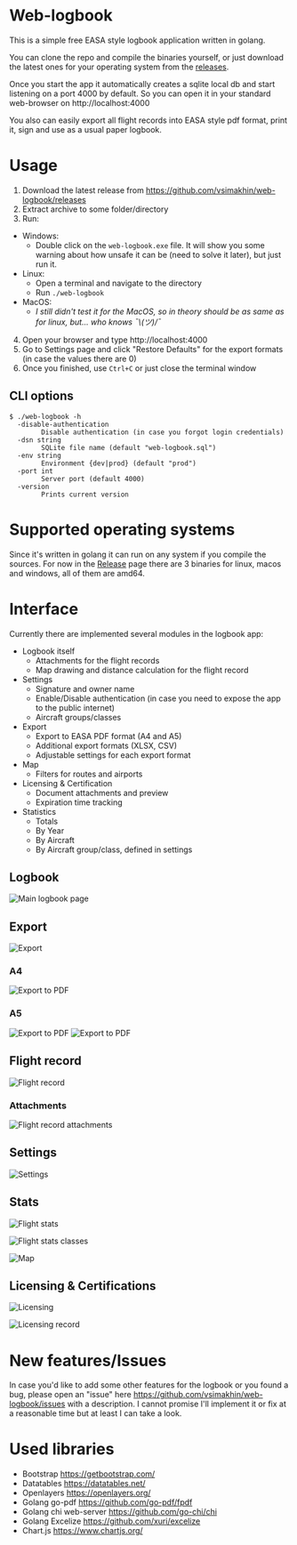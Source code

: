# Web-logbook

This is a simple free EASA style logbook application written in golang.

You can clone the repo and compile the binaries yourself, or just download the latest ones for your operating system from the [releases](https://github.com/vsimakhin/web-logbook/releases).

Once you start the app it automatically creates a sqlite local db and start listening on a port 4000 by default. So you can open it in your standard web-browser on http://localhost:4000

You also can easily export all flight records into EASA style pdf format, print it, sign and use as a usual paper logbook.

# Usage

1. Download the latest release from https://github.com/vsimakhin/web-logbook/releases
1. Extract archive to some folder/directory
1. Run:
  * Windows:
    * Double click on the `web-logbook.exe` file. It will show you some warning about how unsafe it can be (need to solve it later), but just run it.
  * Linux:
    * Open a terminal and navigate to the directory
    * Run `./web-logbook`
  * MacOS:
    * *I still didn't test it for the MacOS, so in theory should be as same as for linux, but... who knows ¯\\_(ツ)_/¯*
4. Open your browser and type http://localhost:4000
5. Go to Settings page and click "Restore Defaults" for the export formats (in case the values there are 0)
6. Once you finished, use `Ctrl+C` or just close the terminal window

## CLI options
```
$ ./web-logbook -h
  -disable-authentication
    	Disable authentication (in case you forgot login credentials)
  -dsn string
    	SQLite file name (default "web-logbook.sql")
  -env string
    	Environment {dev|prod} (default "prod")
  -port int
    	Server port (default 4000)
  -version
    	Prints current version

```

# Supported operating systems

Since it's written in golang it can run on any system if you compile the sources. For now in the [Release](https://github.com/vsimakhin/web-logbook/releases/latest) page there are 3 binaries for linux, macos and windows, all of them are amd64.

# Interface

Currently there are implemented several modules in the logbook app:
* Logbook itself
  * Attachments for the flight records
  * Map drawing and distance calculation for the flight record
* Settings
  * Signature and owner name
  * Enable/Disable authentication (in case you need to expose the app to the public internet)
  * Aircraft groups/classes
* Export
  * Export to EASA PDF format (A4 and A5)
  * Additional export formats (XLSX, CSV)
  * Adjustable settings for each export format
* Map
  * Filters for routes and airports
* Licensing & Certification
  * Document attachments and preview
  * Expiration time tracking
* Statistics
  * Totals
  * By Year
  * By Aircraft
  * By Aircraft group/class, defined in settings

## Logbook

![Main logbook page](https://github.com/vsimakhin/web-logbook-assets/raw/main/logbook-main.png)

## Export

![Export](https://github.com/vsimakhin/web-logbook-assets/raw/main/export.png)

### A4
![Export to PDF](https://github.com/vsimakhin/web-logbook-assets/raw/main/logbook-export.png)

### A5
![Export to PDF](https://github.com/vsimakhin/web-logbook-assets/raw/main/export-a5-a.png)
![Export to PDF](https://github.com/vsimakhin/web-logbook-assets/raw/main/export-a5-b.png)

## Flight record

![Flight record](https://github.com/vsimakhin/web-logbook-assets/raw/main/flight-record-example.png)

### Attachments
![Flight record attachments](https://github.com/vsimakhin/web-logbook-assets/raw/main/flight-record-example-attachments.png)

## Settings

![Settings](https://github.com/vsimakhin/web-logbook-assets/raw/main/settings.png)

## Stats

![Flight stats](https://github.com/vsimakhin/web-logbook-assets/raw/main/stats.png)

![Flight stats classes](https://github.com/vsimakhin/web-logbook-assets/raw/main/stats-classes.png)

![Map](https://github.com/vsimakhin/web-logbook-assets/raw/main/stats-map.png)

## Licensing & Certifications

![Licensing](https://github.com/vsimakhin/web-logbook-assets/raw/main/licensing.png)

![Licensing record](https://github.com/vsimakhin/web-logbook-assets/raw/main/licensing-record.png)

# New features/Issues

In case you'd like to add some other features for the logbook or you found a bug, please open an "issue" here https://github.com/vsimakhin/web-logbook/issues with a description. I cannot promise I'll implement it or fix at a reasonable time but at least I can take a look.

# Used libraries

* Bootstrap https://getbootstrap.com/
* Datatables https://datatables.net/
* Openlayers https://openlayers.org/
* Golang go-pdf https://github.com/go-pdf/fpdf
* Golang chi web-server https://github.com/go-chi/chi
* Golang Excelize https://github.com/xuri/excelize
* Chart.js https://www.chartjs.org/
